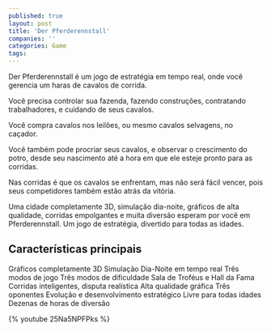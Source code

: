 ```yaml
---
published: true
layout: post
title: 'Der Pferderennstall'
companies: ''
categories: Game
tags: 
---
```

Der Pferderennstall é um jogo de estratégia em tempo real, onde você gerencia um haras de cavalos de corrida.

Você precisa controlar sua fazenda, fazendo construções, contratando trabalhadores, e cuidando de seus cavalos.

Você compra cavalos nos leilões, ou mesmo cavalos selvagens, no caçador.

Você também pode procriar seus cavalos, e observar o crescimento do potro, desde seu nascimento até a hora em que ele esteje pronto para as corridas.

Nas corridas é que os cavalos se enfrentam, mas não será fácil vencer, pois seus competidores também estão atrás da vitória.

Uma cidade completamente 3D, simulação dia-noite, gráficos de alta qualidade, corridas empolgantes e muita diversão esperam por você em Pferderennstall.
Um jogo de estratégia, divertido para todas as idades.

## Características principais
Gráficos completamente 3D
Simulação Dia-Noite em tempo real
Três modos de jogo
Três modos de dificuldade
Sala de Troféus e Hall da Fama
Corridas inteligentes, disputa realística
Alta qualidade gráfica
Três oponentes
Evolução e desenvolvimento estratégico
Livre para todas idades
Dezenas de horas de diversão

{% youtube 25Na5NPFPks %}